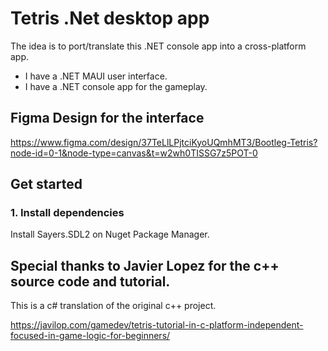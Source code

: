 # Tetris .Net desktop app

The idea is to port/translate this .NET console app into a cross-platform app.

- I have a .NET MAUI user interface.
- I have a .NET console app for the gameplay. 

## Figma Design for the interface

https://www.figma.com/design/37TeLlLPjtciKyoUQmhMT3/Bootleg-Tetris?node-id=0-1&node-type=canvas&t=w2wh0TISSG7z5POT-0

## Get started

### 1. Install dependencies

   Install Sayers.SDL2 on Nuget Package Manager.

## Special thanks to Javier Lopez for the c++ source code and tutorial.

This is a c# translation of the original c++ project.

https://javilop.com/gamedev/tetris-tutorial-in-c-platform-independent-focused-in-game-logic-for-beginners/

